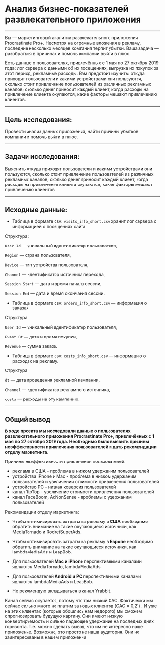 # Анализ бизнес-показателей развлекательного приложения 

_____
Вы — маркетинговый аналитик развлекательного приложения Procrastinate Pro+. Несмотря на огромные вложения в рекламу, последние несколько месяцев компания терпит убытки. Ваша задача — разобраться в причинах и помочь компании выйти в плюс.

Есть данные о пользователях, привлечённых с 1 мая по 27 октября 2019 года: лог сервера с данными об их посещениях, выгрузка их покупок за этот период, рекламные расходы. Вам предстоит изучить: откуда приходят пользователи и какими устройствами они пользуются, сколько стоит привлечение пользователей из различных рекламных каналов; сколько денег приносит каждый клиент, когда расходы на привлечение клиента окупаются, какие факторы мешают привлечению клиентов.
    
_____
## Цель исследования:

Провести анализ данных приложения, найти причины убытков компании и помочь выйти в плюс.
    
_____
## Задачи исследования:

Выяснить откуда приходят пользователи и какими устройствами они пользуются, сколько стоит привлечение пользователей из различных рекламных каналов; сколько денег приносит каждый клиент, когда расходы на привлечение клиента окупаются, какие факторы мешают привлечению клиентов.
_____
## Исходные данные:
    
- Таблица в формате csv: `visits_info_short.csv` хранит лог сервера с информацией о посещениях сайта

Структура :

`User Id` — уникальный идентификатор пользователя,

`Region` — страна пользователя,

`Device` — тип устройства пользователя,

`Channel` — идентификатор источника перехода,

`Session Start` — дата и время начала сессии,

`Session End` — дата и время окончания сессии.

- Таблица в формате csv: `orders_info_short.csv` — информация о заказах

Структура:

`User Id` — уникальный идентификатор пользователя,

`Event Dt` — дата и время покупки,

`Revenue` — сумма заказа.

- Таблица в формате csv: `costs_info_short.csv` — информацию о расходах на рекламу.

Структура:

`dt` — дата проведения рекламной кампании,

`Channel` — идентификатор рекламного источника,

`costs` — расходы на эту кампанию.
______

## Общий вывод

**В ходе проекта мы исcледовали данные о пользователях развлекательного приложения Procrastinate Pro+, привлечённых с 1 мая по 27 октября 2019 года. Необходимо было выявить причины неэффективности привлечения пользователей и дать рекомендации отделу маркетинга.**


Причины неэффективности привлечения пользователей:

- реклама в США - проблема в низком удержаним пользователей
- устройства iPhone и Mac - проблема в низком удержаним пользователей и увеличении стоимости привлечения пользователей
- устройство PC - низкая коверсия пользователей
- канал TipTop - увеличение стоимости привлечения пользователей
- канал FaceBoom, AdNonSense - проблемы с удержаним пользователей

Рекомендации отделу маркетинга:

- Чтобы оптимизировать затраты на рекламу в **США** необходимо обратить внимание на такие окупающиеся источники, как MediaTornado и RocketSuperAds.

- Чтобы оптимизировать затраты на рекламу в **Европе** необходимо обратить внимание на такие окупающиеся источники, как lambdaMediaAds и LeapBob.

- Для пользователей **Mac и iPhone** перспективными каналами являются  MediaTornado, lambdaMediaAds

- Для пользователей **Android и PC** перспективными каналами являются lambdaMediaAds и LeapBob. 

- Не рекомендую вкладываться в канал Yrabbit. 

Канал сейчас окупается, потому что там низкий CAC. Фактически мы сейчас сильно много не платим за новых клиентов (CAC = 0,21) . И уже на этих клиентах (которые обошлись нам недорого) мы сможем спрогнозировать будущую картину. Они имеют низкую конвертируемость и сильно падающее удержание на последних днях горизонта. Т.е. можно сделать вывод, что им не интересно наше приложение. Возможно, это просто не наша аудитория. Они не заинтересованы в нашем приложении

